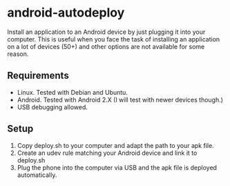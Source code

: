 # android-autodeploy
Install an application to an Android device by just plugging it into your computer. This is useful when you face the task of installing an application on a lot of devices (50+) and other options are not available for some reason.

## Requirements
* Linux. Tested with Debian and Ubuntu.
* Android. Tested with Android 2.X (I will test with newer devices though.)
* USB debugging allowed.

## Setup
1. Copy deploy.sh to your computer and adapt the path to your apk file.
2. Create an udev rule matching your Android device and link it to deploy.sh
3. Plug the phone into the computer via USB and the apk file is deployed automatically.
